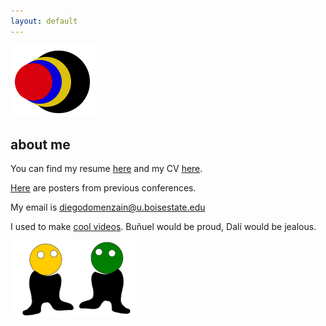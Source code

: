 ```yaml
---
layout: default
---
```


[![](images/diegozain.png)](./)

## about me

You can find my resume [here](https://github.com/diegozain/cv-resume/blob/master/resume.pdf) and my CV [here](https://github.com/diegozain/cv-resume/blob/master/diego-cv.pdf).

[Here](https://github.com/diegozain/posters?files1) are posters from previous conferences.

My email is diegodomenzain@u.boisestate.edu

I used to make [cool videos](https://vimeo.com/muantariclo). Buñuel would be proud, Dalí would be jealous.

[![](images/dudes.png)](./)